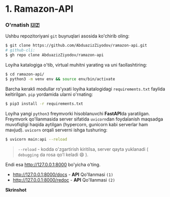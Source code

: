 # 1. Ramazon-API

### **O'rnatish** 🇺🇿

Ushbu repozitoriyani `git` buyruqlari asosida ko'chirib oling:

```bash
$ git clone https://github.com/AbduazizZiyodov/ramazon-api.git
# github-cli:
$ gh repo clone AbduazizZiyodov/ramazon-api
```
Loyiha katalogiga o'tib, virtual muhitni yarating va uni faollashtiring:

```bash
$ cd ramazon-api/
$ python3 -m venv env && source env/bin/activate
```

Barcha kerakli modullar ro'yxati loyiha katalogidagi `requirements.txt` faylida keltirilgan. `pip` yordamida ularni o'rnating:

```bash
$ pip3 install -r requirements.txt
```


Loyiha yangi `python3` freymvorki hisoblanuvchi **FastAPI**da yaratilgan. Freymvork qo'llanmasida server sifatida `uvicorn`dan foydalanish maqsadga muvofiqligi haqida aytilgan (hypercorn, gunicorn kabi serverlar ham mavjud). `uvicorn` orqali serverni ishga tushuring:

```bash
$ uvicorn main:api --reload
```
> `--reload` - kodda o'zgartirish kiritilsa, server qayta yuklanadi ( `debugging` da rosa qo'l keladi :smile: ).

Endi esa http://127.0.0.1:8000 bo'yicha o'ting.
* http://127.0.0.1:8000/docs - **API** Qo'llanmasi `(1)`
* http://127.0.0.1:8000/redoc - **API** Qo'llanmasi `(2)`


**Skrinshot**


